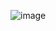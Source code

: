 ![image](https://user-images.githubusercontent.com/103274587/186423949-bfb7b5b9-f36a-43a5-a2cb-9970c1792d35.png)
